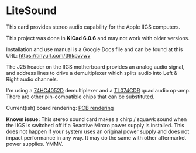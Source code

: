 # LiteSound
This card provides stereo audio capability for the Apple IIGS computers.

This project was done in <b>KiCad 6.0.6</b> and may not work with older versions.

Installation and use manual is a Google Docs file and can be found at this URL:
https://tinyurl.com/39kpvvwv

The J25 header on the IIGS motherboard provides an analog audio signal, and address lines
to drive a demultiplexer which splits audio into Left & Right audio channels.

I'm using a [74HC4052D](https://www.digikey.com/en/products/detail/toshiba-semiconductor-and-storage/74HC4052D/6109174) demultiplexer
and a [TL074CDR](https://www.digikey.com/en/products/detail/texas-instruments/TL074CDR/276926) quad audio op-amp.  There are other pin-compatible
chips that can be substituted.

Current(ish) board rendering:
[PCB rendering](IIGS-audio.png)

<b>Known issue:</b> This stereo sound card makes a chirp / squawk sound when the IIGS is switched off if a Reactive Mircro power supply is installed.   This does not happen
if your system uses an original power supply and does not impact performance in any way.  It may do the same with other aftermarket power supplies. YMMV.
